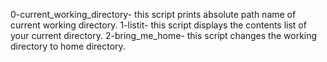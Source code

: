 0-current_working_directory- this script prints absolute path name of current working directory.
1-listit- this script displays the contents list of your current directory.
2-bring_me_home- this script changes the working directory to home directory.
